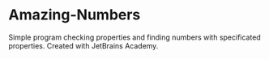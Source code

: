 # Amazing-Numbers
Simple program checking properties and finding numbers with specificated properties. Created with JetBrains Academy.
